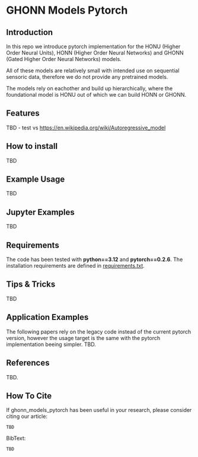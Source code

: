 # GHONN Models Pytorch

## Introduction
In this repo we introduce pytorch implementation for the HONU (Higher Order Neural Units), HONN (Higher Order Neural Networks) and GHONN (Gated Higher Order Neural Networks) models.

All of these models are relatively small with intended use on sequential sensoric data, therefore we do not provide any pretrained models.

The models rely on eachother and build up hierarchically, where the foundational model is HONU out of which we can build HONN or GHONN.

## Features
TBD - test vs https://en.wikipedia.org/wiki/Autoregressive_model

## How to install
TBD

## Example Usage
TBD

## Jupyter Examples
TBD

## Requirements
The code has been tested with __python==3.12__ and __pytorch==0.2.6__. The installation requirements are defined in [requirements.txt](requirements.txt).

## Tips & Tricks
TBD

## Application Examples
The following papers rely on the legacy code instead of the current pytorch version, however the usage target is the same with the pytorch implementation beeing simpler.
TBD.

## References
TBD.

## How To Cite
If ghonn_models_pytorch has been useful in your research, please consider citing our article:

```plaintext
TBD
```

BibText:
```plaintext
TBD
```

